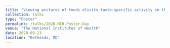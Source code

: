 ```yaml
---
title: "Viewing pictures of foods elicits taste-specific activity in the gustatory insular cortex"
collection: talks
type: "Poster"
permalink: /talks/2020-NIH-Poster-Day
venue: "The National Institutes of Health"
date: 2020-09-23
location: "Bethesda, MD"
---
```




